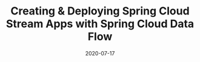 ---
date: '2020-07-17'
description: Did you know? It takes less than 5 minutes to create your first data
  source in Spring Cloud Data Flow for Kubernetes (https://dataflow.spring.io/) Let
  Ben Wilcock (@benbravo73) guide you through the code and deployment steps in less
  time than it takes to grab a coffee from the kitchen. Ben uses Spring Cloud Stream,
  RabbitMQ, Docker, and Spring Boot to create a containerized source of fictitious
  Bank Loan Applications. It takes two shakes of a Lamb’s tail (about 5 minutes).
lastmod: '2020-09-17'
patterns:
- Eventing
tags:
- Spring
- Event Streaming
- Kubernetes
- Messaging and Integration
title: Creating & Deploying Spring Cloud Stream Apps with Spring Cloud Data Flow
youtube_id: 7YJ552vfvN0
---